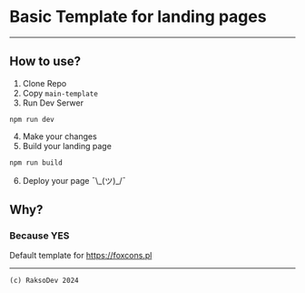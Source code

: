 # Basic Template for landing pages

---
## How to use?

1. Clone Repo
2. Copy `main-template`
3. Run Dev Serwer
```shell
npm run dev
```
4. Make your changes
5. Build your landing page
```shell
npm run build
```
6. Deploy your page ¯\\\_(ツ)\_/¯

## Why?
### Because YES

Default template for https://foxcons.pl

---
`(c) RaksoDev 2024`
